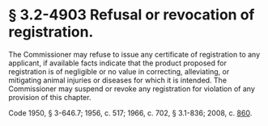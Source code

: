 # § 3.2-4903 Refusal or revocation of registration.

<p>The Commissioner may refuse to issue any certificate of registration to any applicant, if available facts indicate that the product proposed for registration is of negligible or no value in correcting, alleviating, or mitigating animal injuries or diseases for which it is intended. The Commissioner may suspend or revoke any registration for violation of any provision of this chapter.</p><p>Code 1950, § 3-646.7; 1956, c. 517; 1966, c. 702, § 3.1-836; 2008, c. <a href='http://lis.virginia.gov/cgi-bin/legp604.exe?081+ful+CHAP0860'>860</a>.</p>